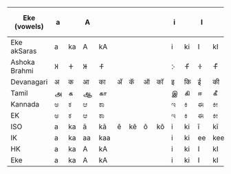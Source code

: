 <div style="margin:0 auto;overflow:scroll;width:auto;max-width:100%">

| Eke (vowels)          | a   |   | A     |    | | | | | i   |  | I |   | u  |  | U  |  | e  |  | E |  | ay |  | o |   | O |  | av |  | [ə](Schwa) | x\* |  | X\* |  | q\* | | Q\* | | m or n |  | H  |
|---------------|-----|-----|-----|-----|-----|-----|-----|-----|-----|-----|-----|-----|-----|-----|-----------------------|-----|------|------|------|--------|-----|-----|----|----|----|----|-----|-----|-----|-----|-----|-----|----|----|----|-----|-----|-----|-----|-----|
| Eke akSaras |  a             | ka  | A   | kA  |     |     |     |     | i   | ki  | I   | kI  | u   | ku  | U   | kU                    | e   | ke   | E    | kE   | ay     | kay | o   |
| Ashoka Brahmi | 𑀅   | 𑀓   | 𑀆   | 𑀓𑀸   |     |     |     |     | 𑀇   | 𑀓𑀺   | 𑀈   | 𑀓𑀻   | 𑀉   | 𑀓𑀼   | 𑀊                     | 𑀓𑀽   |      |      | 𑀏    | 𑀓𑁂      | 𑀐   | 𑀓𑁃   |
| Devanagari    | अ   | क   | आ   | का  | ॲ   | कॅ   | ऑ   | कॉ  | इ   | कि  | ई   | की  | उ   | कु   | ऊ                     | कू   | ऎ    | कॆ    | ए    | के      | ऐ   | कै   |
| Tamil         | அ   | க   | ஆ   | கா  |     |     |     |     | இ   | கி  | ஈ   | கீ   | உ   | கு  | ஊ                     | கூ  | எ    | கெ   | ஏ    | கே     | ஐ   | கை  |
| Kannada       | ಅ   | ಕ   | ಆ   | ಕಾ  |     |     |     |     | ಇ   | ಕಿ   | ಈ   | ಕೀ  | ಉ   | ಕು  | ಊ                     | ಕೂ  | ಎ    | ಕೆ    | ಏ    | ಕೇ     | ಐ   | ಕೈ  |
| EK            | ಅ   | ಕ   | ಆ   | ಕಾ  |     |     |     |     | ಇ   | ಕಿ   | ಈ   | ಕೀ  | ಉ   | ಕು  | ಊ                     | ಕೂ  | ಎ    | ಕೆ    | ಏ    | ಕೇ     |     |     |
| ISO           | a   | ka  | ā   | kā  | ê   | kê  | ô   | kô  | i   | ki  | ī   | kī  | u   | ku  | ū                     | kū  | e    | ke   | ē    | kē     | ai  | kai |
| IK            | a   | ka  | aa  | kaa |     |     |     |     | i   | ki  | ee  | kee | u   | ku  | oo                    | koo | e    | ke   | ay   | kay    | ai  | kai |
| HK            | a   | ka  | A   | kA  |     |     |     |     | i   | ki  | I   | kI  | u   | ku  | U                     | kU  |      |      | e    | ke     | ai  | kai |
| Eke           | a   | ka  | A   | kA  |     |     |     |     | i   | ki  | I   | kI  | u   | ku  | U                     | kU  | e    | ke   | E    | kE     | ay  | kay |

</div>


